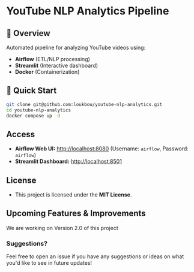 # YouTube NLP Analytics Pipeline

## 📌 Overview
Automated pipeline for analyzing YouTube videos using:
- **Airflow** (ETL/NLP processing)
- **Streamlit** (Interactive dashboard)
- **Docker** (Containerization)

## 🚀 Quick Start
```bash
git clone git@github.com:loukbou/youtube-nlp-analytics.git
cd youtube-nlp-analytics
docker compose up -d
```

## Access
- **Airflow Web UI:** [http://localhost:8080](http://localhost:8080) (Username: `airflow`, Password: `airflow`)
- **Streamlit Dashboard:** [http://localhost:8501](http://localhost:8501)

## License
- This project is licensed under the **MIT License**.

## Upcoming Features & Improvements
We are working on Version 2.0 of this project

### Suggestions?
Feel free to open an issue if you have any suggestions or ideas on what you'd like to see in future updates!
